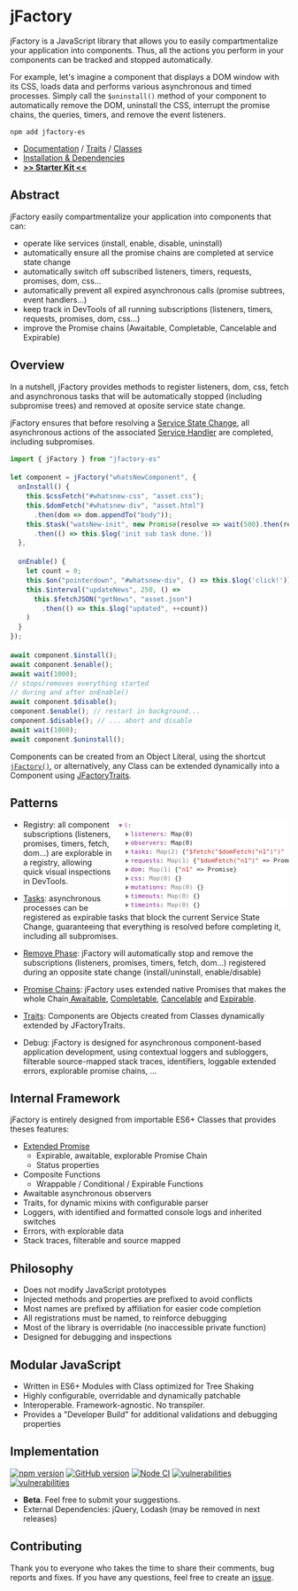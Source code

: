 # jFactory
jFactory is a JavaScript library that allows you to easily compartmentalize your application into components. Thus, all the actions you perform in your components can be tracked and stopped automatically. 

For example, let's imagine a component that displays a DOM window with its CSS, loads data and performs various asynchronous and timed processes. Simply call the `$uninstall()` method of your component to automatically remove the DOM, uninstall the CSS, interrupt the promise chains, the queries, timers, and remove the event listeners. 

```shell script
npm add jfactory-es
```

* [Documentation](https://github.com/jfactory-es/jfactory/blob/master/doc/ref-index.md) / [Traits](https://github.com/jfactory-es/jfactory/blob/master/doc/ref-index.md#traits-component-features) / [Classes](https://github.com/jfactory-es/jfactory/blob/master/doc/ref-index.md#classes-internal-library)
* [Installation & Dependencies](https://github.com/jfactory-es/jfactory/blob/master/doc/ref-import.md)
* [**>> Starter Kit <<**](https://github.com/jfactory-es/jfactory-starterkit)

## Abstract

jFactory easily compartmentalize your application into components that can:

- operate like services (install, enable, disable, uninstall) 
- automatically ensure all the promise chains are completed at service state change
- automatically switch off subscribed listeners, timers, requests, promises, <!--callbacks, -->dom, css... 
- automatically prevent all expired asynchronous calls (<!--callbacks, -->promise subtrees, event handlers...) 
- keep track in DevTools of all running subscriptions (listeners, timers, requests, promises, dom, css...)
- improve the Promise chains (Awaitable, Completable, Cancelable and Expirable) 

## Overview

In a nutshell, jFactory provides methods to register listeners, dom, css, fetch and asynchronous tasks that will be automatically stopped (including subpromise trees) and removed at oposite service state change. 



 jFactory ensures that before resolving a [Service State Change](https://github.com/jfactory-es/jfactory/blob/master/doc/TraitService-Phases.md), all asynchronous actions of the associated [Service Handler](https://github.com/jfactory-es/jfactory/blob/master/doc/TraitService-States.md#service-state-handlers) are completed, including subpromises. 
```javascript
import { jFactory } from "jfactory-es"

let component = jFactory("whatsNewComponent", {
  onInstall() {
    this.$cssFetch("#whatsnew-css", "asset.css");
    this.$domFetch("#whatsnew-div", "asset.html")
      .then(dom => dom.appendTo("body"));
    this.$task("watsNew-init", new Promise(resolve => wait(500).then(resolve)))
      .then(() => this.$log('init sub task done.'))
  },

  onEnable() {
    let count = 0;
    this.$on("pointerdown", "#whatsnew-div", () => this.$log('click!'));
    this.$interval("updateNews", 250, () =>
      this.$fetchJSON("getNews", "asset.json")
        .then(() => this.$log("updated", ++count))
    )
  }
});

await component.$install(); 
await component.$enable();
await wait(1000);
// stops/removes everything started
// during and after onEnable()
await component.$disable(); 
component.$enable(); // restart in background... 
component.$disable(); // ... abort and disable
await wait(1000);
await component.$uninstall(); 
```

Components can be created from an Object Literal, using the shortcut [`jFactory()`](https://github.com/jfactory-es/jfactory/blob/master/doc/ref-components.md#create-a-component-literal), or
alternatively, any Class can be extended dynamically into a Component using [JFactoryTraits](https://github.com/jfactory-es/jfactory/blob/master/doc/ref-components.md#create-a-component-base-class).  

## Patterns

- Registry:<img align="right" src="https://github.com/jfactory-es/jfactory/blob/master/doc/img/pic1.png"> all component subscriptions (listeners, promises, timers, fetch, dom...) are explorable in a registry, allowing quick visual inspections in DevTools.

- [Tasks](https://github.com/jfactory-es/jfactory/blob/master/doc/TraitTask.md): asynchronous processes can be registered as expirable tasks that block the current Service State Change, guaranteeing that everything is resolved before completing it, including all subpromises. 

- [Remove Phase](https://github.com/jfactory-es/jfactory/blob/master/doc/TraitService-Phases.md#remove-phase): jFactory will automatically stop and remove the subscriptions (listeners, promises, timers, fetch, dom...) registered during an opposite state change (install/uninstall, enable/disable)

- [Promise Chains](https://github.com/jfactory-es/jfactory/blob/master/doc/JFactoryPromise.md): jFactory uses extended native Promises that makes the whole Chain[ Awaitable](https://github.com/jfactory-es/jfactory/blob/master/doc/JFactoryPromise.md#chain-awaitable), [Completable](https://github.com/jfactory-es/jfactory/blob/master/doc/JFactoryPromise.md#chain-completion--cancellation), [Cancelable](https://github.com/jfactory-es/jfactory/blob/master/doc/JFactoryPromise.md#chain-completion--cancellation) and [Expirable](https://github.com/jfactory-es/jfactory/blob/master/doc/JFactoryPromise.md#chain-expiration).

- [Traits](https://github.com/jfactory-es/jfactory/blob/master/doc/ref-components.md#create-a-component-base-class): Components are Objects created from Classes dynamically extended by JFactoryTraits. 

- Debug: jFactory is designed for asynchronous component-based application development, using contextual loggers and subloggers,
 filterable source-mapped stack traces, identifiers, loggable extended errors, explorable promise chains, ...

     
## Internal Framework   

jFactory is entirely designed from importable ES6+ Classes that provides theses features: 

- [Extended Promise](https://github.com/jfactory-es/jfactory/blob/master/doc/JFactoryPromise.md)
    - Expirable, awaitable, explorable Promise Chain
    - Status properties 
- Composite Functions
    - Wrappable / Conditional / Expirable Functions
- Awaitable asynchronous observers
- Traits, for dynamic mixins with configurable parser
- Loggers, with identified and formatted console logs and inherited switches 
- Errors, with explorable data
- Stack traces, filterable and source mapped   

## Philosophy

- Does not modify JavaScript prototypes
- Injected methods and properties are prefixed to avoid conflicts 
- Most names are prefixed by affiliation for easier code completion
- All registrations must be named, to reinforce debugging 
- Most of the library is overridable (no inaccessible private function)
- Designed for debugging and inspections

## Modular JavaScript
  
- Written in ES6+ Modules with Class optimized for Tree Shaking
- Highly configurable, overridable and dynamically patchable
- Interoperable. Framework-agnostic. No transpiler.  
- Provides a "Developer Build" for additional validations and debugging properties   

## Implementation
[![npm version](https://img.shields.io/npm/v/jfactory-es.svg)](https://www.npmjs.com/package/jfactory-es)
[![GitHub version](https://img.shields.io/github/package-json/v/jfactory-es/jfactory.svg?label=git)](https://github.com/jfactory-es/jfactory)
[![Node CI](https://github.com/jfactory-es/jfactory/workflows/Node%20CI/badge.svg)](#implementation)
[![vulnerabilities](https://img.shields.io/snyk/vulnerabilities/npm/jfactory-es.svg)](#implementation)
[![vulnerabilities](https://img.shields.io/github/issues/jfactory-es/jfactory.svg?style=flat)](#implementation)


- **Beta**. <!-- The specifications are still subject to changes.--> Feel free to submit your suggestions.
- External Dependencies: jQuery, Lodash (may be removed in next releases)

## Contributing

Thank you to everyone who takes the time to share their comments, bug reports and fixes. If you have any questions, feel free to create an [issue](https://github.com/jfactory-es/jfactory/issues). 

